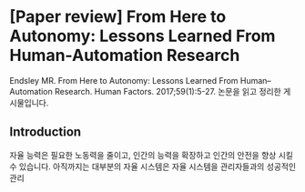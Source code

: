 # [Paper review] From Here to Autonomy: Lessons Learned From Human-Automation Research

Endsley MR. From Here to Autonomy: Lessons Learned From Human–Automation Research. Human Factors. 2017;59(1):5-27.  논문을 읽고 정리한 게시물입니다.
## Introduction
자율 능력은 필요한 노동력을 줄이고, 인간의 능력을 확장하고 인간의 안전을 향상 시킬 수 있습니다. 아직까지는 대부분의 자율 시스템은 자율 시스템을 관리자들과의 성공적인 관리 
<!--stackedit_data:
eyJoaXN0b3J5IjpbLTE3MDg5NDQyMjddfQ==
-->